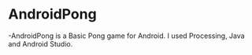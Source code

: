 # AndroidPong
-AndroidPong is a Basic Pong game for Android. I used Processing, Java and Android Studio.
